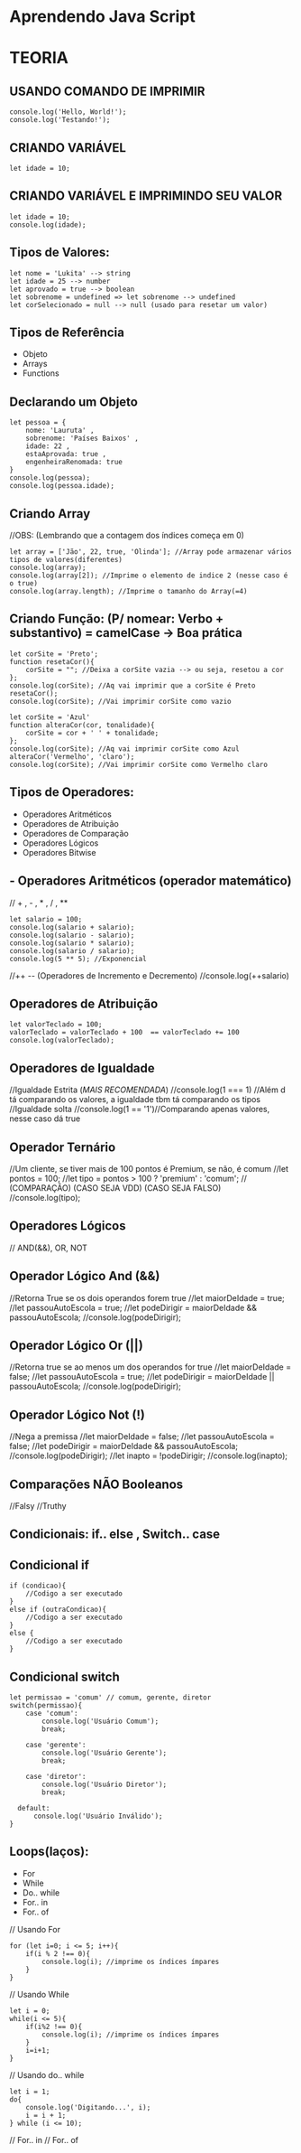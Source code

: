 # Aprendendo Java Script

# TEORIA

## USANDO COMANDO DE IMPRIMIR
```
console.log('Hello, World!');
console.log('Testando!');
```

## CRIANDO VARIÁVEL
```
let idade = 10;
```

##  CRIANDO VARIÁVEL E IMPRIMINDO SEU VALOR
```
let idade = 10;
console.log(idade);
```

## Tipos de Valores:
```
let nome = 'Lukita' --> string
let idade = 25 --> number
let aprovado = true --> boolean
let sobrenome = undefined => let sobrenome --> undefined
let corSelecionado = null --> null (usado para resetar um valor)
```

## Tipos de Referência
- Objeto
- Arrays
- Functions


## Declarando um Objeto
```
let pessoa = {
    nome: 'Lauruta' ,
    sobrenome: 'Países Baixos' ,
    idade: 22 ,
    estaAprovada: true ,
    engenheiraRenomada: true
}
console.log(pessoa);
console.log(pessoa.idade);
```


## Criando Array
//OBS: (Lembrando que a contagem dos índices começa em 0)
```
let array = ['Jão', 22, true, 'Olinda']; //Array pode armazenar vários tipos de valores(diferentes) 
console.log(array);
console.log(array[2]); //Imprime o elemento de indice 2 (nesse caso é o true)
console.log(array.length); //Imprime o tamanho do Array(=4)
```


## Criando Função: (P/ nomear: Verbo + substantivo) = camelCase -> Boa prática 
```
let corSite = 'Preto';
function resetaCor(){
    corSite = ""; //Deixa a corSite vazia --> ou seja, resetou a cor
};
console.log(corSite); //Aq vai imprimir que a corSite é Preto
resetaCor();
console.log(corSite); //Vai imprimir corSite como vazio

let corSite = 'Azul'
function alteraCor(cor, tonalidade){
    corSite = cor + ' ' + tonalidade;
};
console.log(corSite); //Aq vai imprimir corSite como Azul
alteraCor('Vermelho', 'claro');
console.log(corSite); //Vai imprimir corSite como Vermelho claro
```


## Tipos de Operadores:
- Operadores Aritméticos
- Operadores de Atribuição
- Operadores de Comparação
- Operadores Lógicos
- Operadores Bitwise

## - Operadores Aritméticos (operador matemático)
// + , - , * , / , **
```
let salario = 100;
console.log(salario + salario);
console.log(salario - salario);
console.log(salario * salario);
console.log(salario / salario);
console.log(5 ** 5); //Exponencial
```


//++ --  (Operadores de Incremento e Decremento)
//console.log(++salario)


## Operadores de Atribuição 
```
let valorTeclado = 100;
valorTeclado = valorTeclado + 100  == valorTeclado += 100
console.log(valorTeclado);
```


## Operadores de Igualdade
//Igualdade Estrita (*MAIS RECOMENDADA*)
//console.log(1 === 1) //Além d tá comparando os valores, a igualdade tbm tá comparando os tipos
//Igualdade solta
//console.log(1 == '1')//Comparando apenas valores, nesse caso dá true 


## Operador Ternário
//Um cliente, se tiver mais de 100 pontos é Premium, se não, é comum
//let pontos = 100;
//let tipo = pontos > 100 ? 'premium' : 'comum';
//          (COMPARAÇÃO) (CASO SEJA VDD) (CASO SEJA FALSO)
//console.log(tipo);


## Operadores Lógicos
// AND(&&), OR, NOT

## Operador Lógico And (&&)
//Retorna True se os dois operandos forem true
//let maiorDeIdade = true;
//let passouAutoEscola = true;
//let podeDirigir = maiorDeIdade && passouAutoEscola;
//console.log(podeDirigir);

## Operador Lógico Or (||)
//Retorna true se ao menos um dos operandos for true
//let maiorDeIdade = false;
//let passouAutoEscola = true;
//let podeDirigir = maiorDeIdade || passouAutoEscola;
//console.log(podeDirigir);

## Operador Lógico Not (!)
//Nega a premissa
//let maiorDeIdade = false;
//let passouAutoEscola = false;
//let podeDirigir = maiorDeIdade && passouAutoEscola;
//console.log(podeDirigir);
//let inapto = !podeDirigir;
//console.log(inapto);


## Comparações NÃO Booleanos
//Falsy
//Truthy

## Condicionais: if.. else , Switch.. case
## Condicional if
```
if (condicao){
    //Codigo a ser executado
} 
else if (outraCondicao){
    //Codigo a ser executado
}
else {
    //Codigo a ser executado
}
```

## Condicional switch
```
let permissao = 'comum' // comum, gerente, diretor
switch(permissao){
    case 'comum':
        console.log('Usuário Comum');
        break;

    case 'gerente':
        console.log('Usuário Gerente');
        break;
    
    case 'diretor':
        console.log('Usuário Diretor');
        break;

  default:
      console.log('Usuário Inválido');
}
```


## Loops(laços): 
- For
- While
- Do.. while
- For.. in
- For.. of

// Usando For
```
for (let i=0; i <= 5; i++){
    if(i % 2 !== 0){ 
        console.log(i); //imprime os índices ímpares
    }
}
```

// Usando While
```
let i = 0;
while(i <= 5){
    if(i%2 !== 0){
        console.log(i); //imprime os índices ímpares
    }
    i=i+1;
}
```

// Usando do.. while
```
let i = 1;
do{
    console.log('Digitando...', i);
    i = i + 1;
} while (i <= 10);
```

// For.. in
// For.. of

